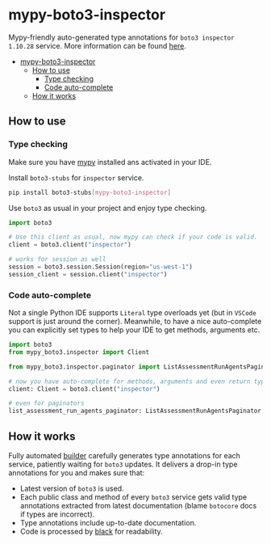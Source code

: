 # mypy-boto3-inspector

Mypy-friendly auto-generated type annotations for `boto3 inspector 1.10.28` service.
More information can be found [here](https://github.com/vemel/mypy_boto3).

- [mypy-boto3-inspector](#mypy-boto3-inspector)
  - [How to use](#how-to-use)
    - [Type checking](#type-checking)
    - [Code auto-complete](#code-auto-complete)
  - [How it works](#how-it-works)

## How to use

### Type checking

Make sure you have [mypy](https://github.com/python/mypy) installed ans activated in your IDE.

Install `boto3-stubs` for `inspector` service.

```bash
pip install boto3-stubs[mypy-boto3-inspector]
```

Use `boto3` as usual in your project and enjoy type checking.

```python
import boto3

# Use this client as usual, now mypy can check if your code is valid.
client = boto3.client("inspector")

# works for session as well
session = boto3.session.Session(region="us-west-1")
session_client = session.client("inspector")

```

### Code auto-complete

Not a single Python IDE supports `Literal` type overloads yet (but in `VSCode` support is just around the corner).
Meanwhile, to have a nice auto-complete you can explicitly set types to help your IDE to get methods, arguments etc.

```python
import boto3
from mypy_boto3.inspector import Client

from mypy_boto3.inspector.paginator import ListAssessmentRunAgentsPaginator

# now you have auto-complete for methods, arguments and even return types
client: Client = boto3.client("inspector")

# even for paginators
list_assessment_run_agents_paginator: ListAssessmentRunAgentsPaginator = client.get_paginator("list_assessment_run_agents")
```

## How it works

Fully automated [builder](https://github.com/vemel/mypy_boto3) carefully generates
type annotations for each service, patiently waiting for `boto3` updates. It delivers
a drop-in type annotations for you and makes sure that:

- Latest version of `boto3` is used.
- Each public class and method of every `boto3` service gets valid type annotations
  extracted from latest documentation (blame `botocore` docs if types are incorrect).
- Type annotations include up-to-date documentation.
- Code is processed by [black](https://github.com/psf/black) for readability.